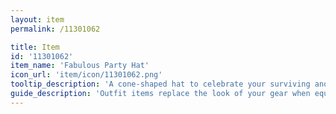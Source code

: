 ```yaml
---
layout: item
permalink: /11301062

title: Item
id: '11301062'
item_name: 'Fabulous Party Hat'
icon_url: 'item/icon/11301062.png'
tooltip_description: 'A cone-shaped hat to celebrate your surviving another year in a wondrous world.'
guide_description: 'Outfit items replace the look of your gear when equipped.'
---
```

